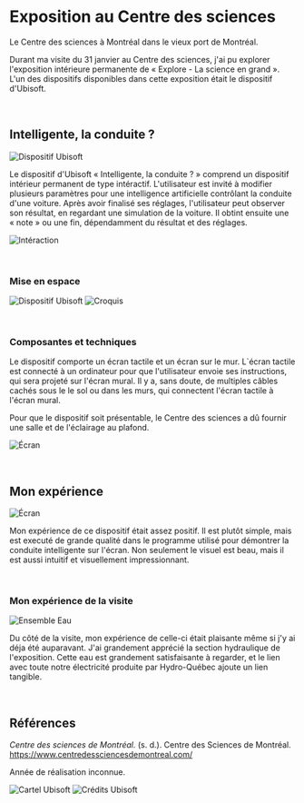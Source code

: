 # Exposition au Centre des sciences

Le Centre des sciences à Montréal dans le vieux port de Montréal.

Durant ma visite du 31 janvier au Centre des sciences, j'ai pu explorer l'exposition intérieure permanente de « Explore - La science en grand ». L'un des dispositifs disponibles dans cette exposition était le dispositif d'Ubisoft.

<br>

## Intelligente, la conduite ?
![Dispositif Ubisoft](./img/ubisoft_ensemble.jpg)

Le dispositif d'Ubisoft « Intelligente, la conduite ? » comprend un dispositif intérieur permanent de type intéractif. L'utilisateur est invité à modifier plusieurs paramètres pour une intelligence artificielle contrôlant  la conduite d'une voiture. Après avoir finalisé ses réglages, l'utilisateur peut observer son résultat, en regardant une simulation de la voiture. Il obtint ensuite une « note » ou une fin, dépendamment du résultat et des réglages.

![Intéraction](./img/ubisoft_interaction.jpg "William Briand, photographié par Sean Larry Driesen")

<br>

### Mise en espace

![Dispositif Ubisoft](./img/ubisoft_ensemble.jpg)
![Croquis](./img/croquis.jpg)

<br>

### Composantes et techniques

Le dispositif comporte un écran tactile et un écran sur le mur. L`écran tactile est connecté à un ordinateur pour que l'utilisateur envoie ses instructions, qui sera projeté sur l'écran mural. Il y a, sans doute, de multiples câbles cachés sous le le sol ou dans les murs, qui connectent l'écran tactile à l'écran mural.

Pour que le dispositif soit présentable, le Centre des sciences a dû fournir une salle et de l'éclairage au plafond.

![Écran](./img/ubisoft_projecteur.jpg)

<br>

## Mon expérience
![Écran](./img/ubisoft_ecran.jpg)

Mon expérience de ce dispositif était assez positif. Il est plutôt simple, mais est executé de grande qualité dans le programme utilisé pour démontrer la conduite intelligente sur l'écran. Non seulement le visuel est beau, mais il est aussi intuitif et visuellement impressionnant.

<br>

### Mon expérience de la visite
![Ensemble Eau](./img/ensemble_eau.jpg "William Briand et Delphine Gagnon, photographié par Sean Larry Driesen")

Du côté de la visite, mon expérience de celle-ci était plaisante même si j'y ai déja été auparavant. J'ai grandement apprécié la section hydraulique de l'exposition. Cette eau est grandement satisfaisante à regarder, et le lien avec toute notre électricité produite par Hydro-Québec ajoute un lien tangible.

<br>

## Références
*Centre des sciences de Montréal.* (s. d.). Centre des Sciences de Montréal. https://www.centredessciencesdemontreal.com/

Année de réalisation inconnue.

![Cartel Ubisoft](./img/ubisoft_cartel.jpg)
![Crédits Ubisoft](./img/ubisoft_credits.jpg)